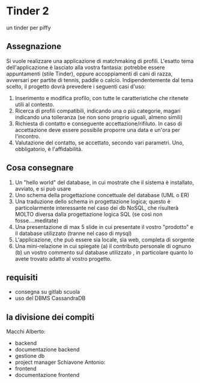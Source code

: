 # Tinder 2
 un tinder per piffy

## Assegnazione 
Si vuole realizzare una applicazione di matchmaking di profili. L'esatto tema dell'applicazione è lasciato alla vostra fantasia: potrebbe essere appuntamenti (stile Tinder), oppure accoppiamenti di cani di razza, avversari per partite di tennis, paddle o calcio. Indipendentemente dal tema scelto, il progetto dovrà prevedere i seguenti casi d'uso: 

1. Inserimento e modifica profilo, con tutte le caratteristiche che ritenete utili al contesto. 
2. Ricerca di profili compatibili, indicando una o più categorie, magari indicando una tolleranza (se non sono proprio uguali, almeno simili)
3. Richiesta di contatto e conseguente accettazione/rifiluto.  In caso di accettazione deve essere possibile proporre una data e un'ora per l'incontro.
4. Valutazione del contatto, se accettato, secondo vari parametri. Uno, obbligatorio, è l'affidabilità. 



## Cosa consegnare

1. Un "hello world" del database, in cui mostrate che il sistema è installato, avviato, e si può usare
2. Uno schema della progettazione concettuale del database (UML o ER)
3. Una traduzione dello schema in progettazione logica; questo è particolarmente interessante nel caso dei db NoSQL, che risulterà MOLTO diversa dalla progettazione logica SQL (se così non fosse....meditate)
4. Una presentazione di max 5 slide in cui presentate il vostro "prodotto" e il database utilizzato (tranne nel caso di mysql)
5. L'applicazione, che può essere sia locale, sia web, completa di sorgente
6. Una mini-relazione in cui spiegate (a) il contributo personale di ognuno (b) un vostro commento sul database utilizzato , in particolare quanto lo avete trovato adatto al vostro progetto. 
    
    
## requisiti
- consegna su gitlab scuola
- uso del DBMS CassandraDB

## la divisione dei compiti
Macchi Alberto:
- backend
- documentazione backend 
- gestione db
- project manager
Schiavone Antonio:
- frontend
- documentazione frontend 
